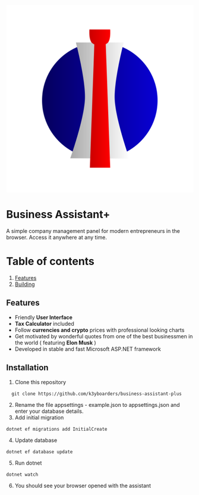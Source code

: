 <p align="center">
<img src="/docs/assets/project_logo.svg">
</p>

# Business Assistant+
A simple company management panel for modern entrepreneurs in the browser. Access it anywhere at any time.
# Table of contents
1. [Features](#Features)
2. [Building](#building)

## Features <a name="Features"></a>
- Friendly **User Interface**
- **Tax Calculator** included
- Follow **currencies and crypto** prices with professional looking charts
- Get motivated by wonderful quotes from one of the best businessmen in the world ( featuring **Elon Musk** )
- Developed in stable and fast Microsoft ASP.NET framework

## Installation <a name="building"></a>
1. Clone this repository
```
  git clone https://github.com/k3yboarders/business-assistant-plus
```
2. Rename the file appsettings - example.json to appsettings.json and enter your database details.
3. Add initial migration
```
dotnet ef migrations add InitialCreate
```
4. Update database
```
dotnet ef database update
```
5. Run dotnet
```
dotnet watch
```
6. You should see your browser opened with the assistant
